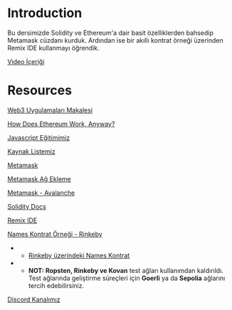 # Introduction

Bu dersimizde Solidity ve Ethereum'a dair basit özelliklerden bahsedip Metamask cüzdanı kurduk. Ardından ise bir akıllı kontrat örneği üzerinden Remix IDE kullanmayı öğrendik.

[Video İçeriği](https://www.youtube.com/watch?v=7qeT0ieH1V4&list=PLby2HXktGwN4Cof_6a8YwlMrboX8-hs73&index=1&t=5s)
# Resources

[Web3 Uygulamaları Makalesi](https://blog.ibby.dev/introduction-to-web3-development)

[How Does Ethereum Work, Anyway?](https://www.preethikasireddy.com/post/how-does-ethereum-work-anyway)

[Javascript Eğitimimiz](https://www.youtube.com/playlist?list=PLby2HXktGwN5WnvvI3jm0xSaac79JyRpT)

[Kaynak Listemiz](https://twitter.com/ITUblockchain/status/1418527525010132993)

[Metamask](https://www.metamask.io)

[Metamask Ağ Ekleme](https://www.chainlist.org)

[Metamask - Avalanche](https://support.avax.network/en/articles/4626956-how-do-i-set-up-metamask-on-avalanche)

[Solidity Docs](https://docs.soliditylang.org/en/latest/)

[Remix IDE](https://www.remix.ethereum.org)

[Names Kontrat Örneği - Rinkeby](./Names.sol)
- - [Rinkeby üzerindeki Names Kontrat](https://rinkeby.etherscan.io/address/0x43557ed01dFb3Db167aEA5c0f4981847E6DD64fa)
- - **NOT: Ropsten, Rinkeby ve Kovan** test ağları kullanımdan kaldırıldı. Test ağlarında geliştirme süreçleri için **Goerli** ya da **Sepolia** ağlarını tercih edebilirsiniz.

[Discord Kanalımız](https://discord.gg/5HzQ4QzBGS)
